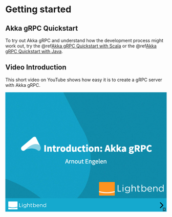# Getting started

## Akka gRPC Quickstart

To try out Akka gRPC and understand how the development process might work out, try the @ref[Akka gRPC Quickstart with Scala](quickstart-scala/index.md) or the @ref[Akka gRPC Quickstart with Java](quickstart-java/index.md).

## Video Introduction

This short video on YouTube shows how easy it is to create a gRPC server with Akka gRPC.

[![Introduction: Akka gRPC](assets/intro-video.png)](https://www.youtube.com/watch?v=kXN30ttsf-I "Watch video on YouTube")
